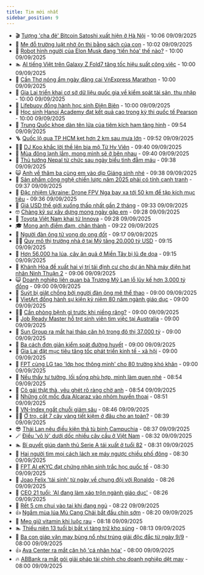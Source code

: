 ```yaml
---
title: Tim mới nhất
sidebar_position: 9
---
```


<!-- vnexpress-tin-moi-nhat:START -->
- 🎬 [Tượng &#39;cha đẻ&#39; Bitcoin Satoshi xuất hiện ở Hà Nội](https://vnexpress.net/tuong-cha-de-bitcoin-satoshi-xuat-hien-o-ha-noi-4937100.html) - 10:06 09/09/2025
- 🐎 [Mẹ đỗ trường luật nhờ ôn thi bằng sách của con](https://vnexpress.net/me-do-truong-luat-nho-on-thi-bang-sach-cua-con-4935739.html) - 10:02 09/09/2025
- 🦍 [Robot hình người của Elon Musk đang &#39;tiến hóa&#39; thế nào?](https://vnexpress.net/robot-hinh-nguoi-cua-elon-musk-dang-tien-hoa-the-nao-4936840.html) - 10:00 09/09/2025
- 🏊 [AI tiếng Việt trên Galaxy Z Fold7 tăng tốc hiệu suất công việc](https://vnexpress.net/ai-tieng-viet-tren-galaxy-z-fold7-tang-toc-hieu-suat-cong-viec-4937055.html) - 10:00 09/09/2025
- 🎊 [Cần Thơ nóng ẩm ngày đăng cai VnExpress Marathon](https://vnexpress.net/can-tho-nong-am-ngay-dang-cai-vnexpress-marathon-4936980.html) - 10:00 09/09/2025
- 🎃 [Gia Lai triển khai cơ sở dữ liệu quốc gia về kiểm soát tài sản, thu nhập](https://vnexpress.net/gia-lai-trien-khai-co-so-du-lieu-quoc-gia-ve-kiem-soat-tai-san-thu-nhap-4936807.html) - 10:00 09/09/2025
- 🧰 [Lifebuoy đồng hành học sinh Điện Biên](https://vnexpress.net/lifebuoy-dong-hanh-hoc-sinh-dien-bien-4936434.html) - 10:00 09/09/2025
- 🔭 [Học sinh Hanoi Academy đạt kết quả cao trong kỳ thi quốc tế Pearson](https://vnexpress.net/hoc-sinh-hanoi-academy-dat-ket-qua-cao-trong-ky-thi-quoc-te-pearson-4933786.html) - 10:00 09/09/2025
- 🫶 [Trung Quốc khoe dàn tên lửa của tiêm kích hạm tàng hình](https://vnexpress.net/trung-quoc-khoe-dan-ten-lua-cua-tiem-kich-ham-tang-hinh-4937042.html) - 09:54 09/09/2025
- 🪜 [Quốc lộ qua TP HCM kẹt hơn 2 km sau mưa lớn](https://vnexpress.net/quoc-lo-qua-tp-hcm-ket-hon-2-km-sau-mua-lon-4937086.html) - 09:52 09/09/2025
- 👨‍🏫 [DJ Koo khắc lời thề lên bia mộ Từ Hy Viên](https://vnexpress.net/dj-koo-khac-loi-the-len-bia-mo-tu-hy-vien-4937045.html) - 09:40 09/09/2025
- 🎊 [Mùa đông lạnh lắm, mong mình sẽ ở bên nhau](https://vnexpress.net/mua-dong-lanh-lam-mong-minh-se-o-ben-nhau-4937001.html) - 09:40 09/09/2025
- 🎊 [Thủ tướng Nepal từ chức sau ngày biểu tình đẫm máu](https://vnexpress.net/thu-tuong-nepal-tu-chuc-sau-ngay-bieu-tinh-dam-mau-4937067.html) - 09:38 09/09/2025
- 😺 [Anh về thăm ba cùng em vào dịp Giáng sinh nhé](https://vnexpress.net/anh-ve-tham-ba-cung-em-vao-dip-giang-sinh-nhe-4936998.html) - 09:38 09/09/2025
- 🐘 [Sản phẩm công nghệ chiến lược năm 2025 phải có tính cạnh tranh](https://vnexpress.net/san-pham-cong-nghe-chien-luoc-nam-2025-phai-co-tinh-canh-tranh-4937062.html) - 09:37 09/09/2025
- 🌁 [Đặc nhiệm Ukraine: Drone FPV Nga bay xa tới 50 km để tập kích mục tiêu](https://vnexpress.net/dac-nhiem-ukraine-drone-fpv-nga-bay-xa-toi-50-km-de-tap-kich-muc-tieu-4937076.html) - 09:36 09/09/2025
- 🐲 [Giá USD thế giới xuống thấp nhất gần 2 tháng](https://vnexpress.net/gia-usd-the-gioi-xuong-thap-nhat-gan-2-thang-4937038.html) - 09:33 09/09/2025
- 🤓 [Chàng kỹ sư xây dựng mong ngày gặp em](https://vnexpress.net/chang-ky-su-xay-dung-mong-ngay-gap-em-4936977.html) - 09:28 09/09/2025
- 💪 [Toyota Việt Nam khai tử Innova](https://vnexpress.net/toyota-viet-nam-khai-tu-innova-4937057.html) - 09:28 09/09/2025
- 🎓 [Mong anh điềm đạm, chân thành](https://vnexpress.net/mong-anh-diem-dam-chan-thanh-4936865.html) - 09:22 09/09/2025
- 🫣 [Người đàn ông tử vong do ong đốt](https://vnexpress.net/nguoi-dan-ong-tu-vong-do-ong-dot-4937073.html) - 09:17 09/09/2025
- 🧑‍💻 [Quy mô thị trường nhà ở tại Mỹ tăng 20.000 tỷ USD](https://vnexpress.net/quy-mo-thi-truong-nha-o-tai-my-tang-20-000-ty-usd-4936873.html) - 09:15 09/09/2025
- 🐲 [Hơn 56.000 ha lúa, cây ăn quả ở Miền Tây bị lũ đe dọa](https://vnexpress.net/hon-56-000-ha-lua-cay-an-qua-o-mien-tay-bi-lu-de-doa-4937022.html) - 09:15 09/09/2025
- 🌝 [Khánh Hòa đề xuất hai vị trí tái định cư cho dự án Nhà máy điện hạt nhân Ninh Thuận 2](https://vnexpress.net/khanh-hoa-de-xuat-hai-vi-tri-tai-dinh-cu-cho-du-an-nha-may-dien-hat-nhan-ninh-thuan-2-4936939.html) - 09:06 09/09/2025
- 😺 [Doanh nghiệp liên quan bà Trương Mỹ Lan lỗ lũy kế hơn 3.000 tỷ đồng](https://vnexpress.net/doanh-nghiep-lien-quan-ba-truong-my-lan-lo-luy-ke-hon-3-000-ty-dong-4936993.html) - 09:00 09/09/2025
- 🐎 [Suýt bị giật chồng bởi người đàn ông mê thể thao](https://vnexpress.net/suyt-bi-giat-chong-boi-nguoi-dan-ong-me-the-thao-4936203.html) - 09:00 09/09/2025
- 🎡 [VietArt đồng hành sự kiện kỷ niệm 80 năm ngành giáo dục](https://vnexpress.net/vietart-dong-hanh-su-kien-ky-niem-80-nam-nganh-giao-duc-4937044.html) - 09:00 09/09/2025
- 👨‍🏫 [Cần phòng bệnh gì trước khi niềng răng?](https://vnexpress.net/can-phong-benh-gi-truoc-khi-nieng-rang-4936992.html) - 09:00 09/09/2025
- 🦆 [Job Ready Master hỗ trợ sinh viên tìm việc tại Australia](https://vnexpress.net/job-ready-master-ho-tro-sinh-vien-tim-viec-tai-australia-4936949.html) - 09:00 09/09/2025
- 🚦 [Sun Group ra mắt hai tháp căn hộ trong đô thị 37.000 tỷ](https://vnexpress.net/sun-group-ra-mat-hai-thap-can-ho-trong-do-thi-37-000-ty-4936946.html) - 09:00 09/09/2025
- 💫 [Ba cách đơn giản kiểm soát đường huyết](https://vnexpress.net/ba-cach-don-gian-kiem-soat-duong-huyet-4936872.html) - 09:00 09/09/2025
- 🎉 [Gia Lai đặt mục tiêu tăng tốc phát triển kinh tế - xã hội](https://vnexpress.net/gia-lai-dat-muc-tieu-tang-toc-phat-trien-kinh-te-xa-hoi-4936813.html) - 09:00 09/09/2025
- 🌋 [FPT cùng LG tạo &#39;lớp học thông minh&#39; cho 80 trường khó khăn](https://vnexpress.net/fpt-cung-lg-tao-lop-hoc-thong-minh-cho-80-truong-kho-khan-4936663.html) - 09:00 09/09/2025
- 🤖 [Nếu thấy tư tưởng, lối sống phù hợp, mình làm quen nhé](https://vnexpress.net/neu-thay-tu-tuong-loi-song-phu-hop-minh-lam-quen-nhe-4933477.html) - 08:54 09/09/2025
- 🦏 [Cô gái thật thà, yêu ghét rõ ràng chờ anh](https://vnexpress.net/co-gai-that-tha-yeu-ghet-ro-rang-cho-anh-4936848.html) - 08:54 09/09/2025
- 🦩 [Những cột mốc đưa Alcaraz vào nhóm huyền thoại](https://vnexpress.net/nhung-cot-moc-dua-alcaraz-vao-nhom-huyen-thoai-4937031.html) - 08:51 09/09/2025
- 👺 [VN-Index ngắt chuỗi giảm sâu](https://vnexpress.net/vn-index-ngat-chuoi-giam-sau-4937058.html) - 08:46 09/09/2025
- 🧑‍🏫 [Ở trọ, cất 7 cây vàng tiết kiệm ở đâu cho an toàn?](https://vnexpress.net/o-tro-cat-7-cay-vang-tiet-kiem-o-dau-cho-an-toan-4937054.html) - 08:39 09/09/2025
- 😎 [Thái Lan nêu điều kiện thả tù binh Campuchia](https://vnexpress.net/thai-lan-neu-dieu-kien-tha-tu-binh-campuchia-4936969.html) - 08:37 09/09/2025
- 🪄 [Điều &#39;vô lý&#39; dưới dốc nhiều cây cầu ở Việt Nam](https://vnexpress.net/dieu-vo-ly-duoi-doc-nhieu-cay-cau-o-viet-nam-4936995.html) - 08:32 09/09/2025
- 🏊 [Bí quyết giúp danh thủ Serie A tái xuất ở tuổi 82](https://vnexpress.net/bi-quyet-giup-danh-thu-serie-a-tai-xuat-o-tuoi-82-4937033.html) - 08:31 09/09/2025
- 💃 [Hai người tìm mọi cách lách xe máy ngược chiều phố đông](https://vnexpress.net/hai-nguoi-tim-moi-cach-lach-xe-may-nguoc-chieu-pho-dong-4937018.html) - 08:30 09/09/2025
- 🦆 [FPT AI eKYC đạt chứng nhận sinh trắc học quốc tế](https://vnexpress.net/fpt-ai-ekyc-dat-chung-nhan-sinh-trac-hoc-quoc-te-4937007.html) - 08:30 09/09/2025
- 🎊 [Joao Felix &#39;tái sinh&#39; từ ngày về chung đội với Ronaldo](https://vnexpress.net/joao-felix-tai-sinh-tu-ngay-ve-chung-doi-voi-ronaldo-4937046.html) - 08:26 09/09/2025
- 👺 [CEO 21 tuổi: &#39;AI đang làm xáo trộn ngành giáo dục&#39;](https://vnexpress.net/ceo-21-tuoi-ai-dang-lam-xao-tron-nganh-giao-duc-4936931.html) - 08:26 09/09/2025
- 🎡 [Rết 5 cm chui vào tai khi đang ngủ](https://vnexpress.net/ret-5-cm-chui-vao-tai-khi-dang-ngu-4936968.html) - 08:22 09/09/2025
- 👍 [Ngắm mùa lúa Mù Cang Chải bắt đầu chín sớm](https://vnexpress.net/ngam-mua-lua-mu-cang-chai-bat-dau-chin-som-4935539.html) - 08:20 09/09/2025
- 🐎 [Mẹo giữ vitamin khi luộc rau](https://vnexpress.net/meo-giu-vitamin-khi-luoc-rau-4936894.html) - 08:18 09/09/2025
- 🏊 [Thiếu niên 13 tuổi bị bắt vì tàng trữ kho súng](https://vnexpress.net/thieu-nien-13-tuoi-bi-bat-vi-tang-tru-kho-sung-4936997.html) - 08:13 09/09/2025
- 🦩 [Ba con giáp vận may bùng nổ như trúng giải độc đắc từ ngày 9/9](https://vnexpress.net/van-may-12-con-giap-con-giap-may-man-hom-nay-ba-con-giap-van-may-bung-no-nhu-trung-giai-doc-dac-tu-ngay-9-9-4936606.html) - 08:00 09/09/2025
- 👍 [Ava Center ra mắt căn hộ &#39;cá nhân hóa&#39;](https://vnexpress.net/ava-center-ra-mat-can-ho-ca-nhan-hoa-4936989.html) - 08:00 09/09/2025
- 🔥 [ABBank ra mắt gói giải pháp tài chính cho doanh nghiệp dệt may](https://vnexpress.net/abbank-ra-mat-goi-giai-phap-tai-chinh-cho-doanh-nghiep-det-may-4936985.html) - 08:00 09/09/2025<!-- vnexpress-tin-moi-nhat:END -->

